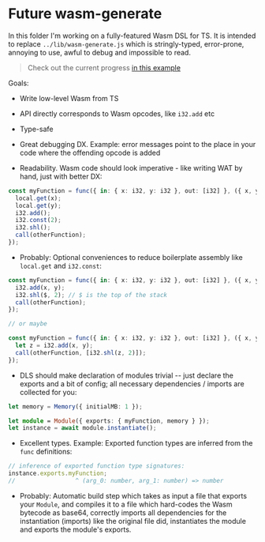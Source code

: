 # Future wasm-generate

In this folder I'm working on a fully-featured Wasm DSL for TS. It is intended to replace `../lib/wasm-generate.js` which is stringly-typed, error-prone, annoying to use, awful to debug and impossible to read.

> Check out the current progress [in this example](./main/src/future-wasm-generate/example.ts)

Goals:

- Write low-level Wasm from TS
- API directly corresponds to Wasm opcodes, like `i32.add` etc
- Type-safe
- Great debugging DX. Example: error messages point to the place in your code where the offending opcode is added

- Readability. Wasm code should look imperative - like writing WAT by hand, just with better DX:

```ts
const myFunction = func({ in: { x: i32, y: i32 }, out: [i32] }, ({ x, y }) => {
  local.get(x);
  local.get(y);
  i32.add();
  i32.const(2);
  i32.shl();
  call(otherFunction);
});
```

- Probably: Optional conveniences to reduce boilerplate assembly like `local.get` and `i32.const`:

```ts
const myFunction = func({ in: { x: i32, y: i32 }, out: [i32] }, ({ x, y }) => {
  i32.add(x, y);
  i32.shl($, 2); // $ is the top of the stack
  call(otherFunction);
});

// or maybe

const myFunction = func({ in: { x: i32, y: i32 }, out: [i32] }, ({ x, y }) => {
  let z = i32.add(x, y);
  call(otherFunction, [i32.shl(z, 2)]);
});
```

- DLS should make declaration of modules trivial -- just declare the exports and a bit of config; all necessary dependencies / imports are collected for you:

```ts
let memory = Memory({ initialMB: 1 });

let module = Module({ exports: { myFunction, memory } });
let instance = await module.instantiate();
```

- Excellent types. Example: Exported function types are inferred from the `func` definitions:

```ts
// inference of exported function type signatures:
instance.exports.myFunction;
//                 ^ (arg_0: number, arg_1: number) => number
```

- Probably: Automatic build step which takes as input a file that exports your `Module`, and compiles it to a file which hard-codes the Wasm bytecode as base64, correctly imports all dependencies for the instantiation (imports) like the original file did, instantiates the module and exports the module's exports.
